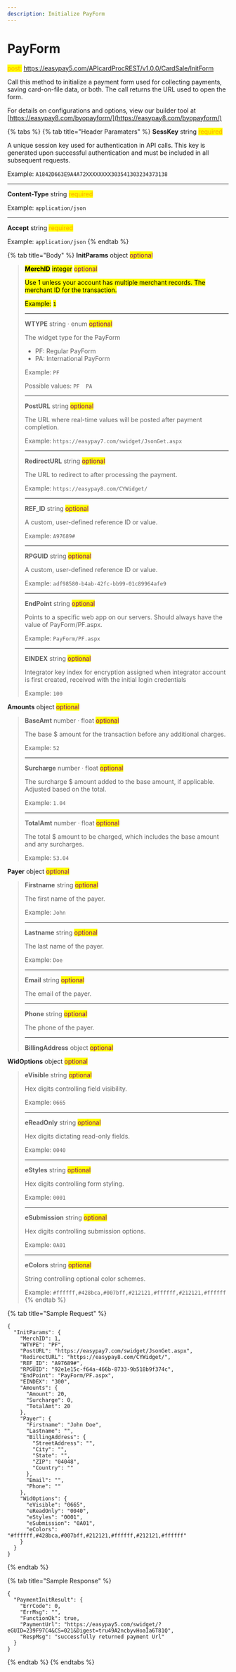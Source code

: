 ```yaml
---
description: Initialize PayForm
---
```


# PayForm

<mark style="color:orange;">post:</mark> https://easypay5.com/APIcardProcREST/v1.0.0/CardSale/InitForm

Call this method to initialize a payment form used for collecting payments, saving card-on-file data, or both. The call returns the URL used to open the form.

For details on configurations and options, view our builder tool at [https://easypay8.com/byopayform/](https://easypay8.com/byopayform/)

{% tabs %}
{% tab title="Header Paramaters" %}
**SessKey** string <mark style="color:orange;">required</mark>

A unique session key used for authentication in API calls. This key is generated upon successful authentication and must be included in all subsequent requests.

Example: `A1842D663E9A4A72XXXXXXXX303541303234373138`

***

**Content-Type** string <mark style="color:orange;">required</mark>

Example: `application/json`

***

**Accept** string <mark style="color:orange;">required</mark>

Example: `application/json`
{% endtab %}

{% tab title="Body" %}
**InitParams** object <mark style="color:purple;">optional</mark>

> <mark style="color:$primary;">**MerchID**</mark> <mark style="color:$primary;"></mark><mark style="color:$primary;">integer</mark> <mark style="color:purple;">optional</mark>
>
> <mark style="color:$primary;">Use 1 unless your account has multiple merchant records. The merchant ID for the transaction.</mark>
>
> <mark style="color:$primary;">Example:</mark> <mark style="color:$primary;"></mark><mark style="color:$primary;">`1`</mark>
>
> ***
>
> **WTYPE** string · enum <mark style="color:purple;">optional</mark>
>
> The widget type for the PayForm
>
> * PF: Regular PayForm
> * PA: International PayForm
>
> Example: `PF`
>
> Possible values: `PF  PA`
>
> ***
>
> **PostURL** string <mark style="color:purple;">optional</mark>
>
> The URL where real-time values will be posted after payment completion.
>
> Example: `https://easypay7.com/swidget/JsonGet.aspx`
>
> ***
>
> **RedirectURL** string <mark style="color:purple;">optional</mark>
>
> The URL to redirect to after processing the payment.
>
> Example: `https://easypay8.com/CYWidget/`
>
> ***
>
> **REF\_ID** string <mark style="color:purple;">optional</mark>
>
> A custom, user-defined reference ID or value.
>
> Example: `A97689#`
>
> ***
>
> **RPGUID** string <mark style="color:purple;">optional</mark>
>
> A custom, user-defined reference ID or value.
>
> Example: `adf98580-b4ab-42fc-bb99-01c89964afe9`
>
> ***
>
> **EndPoint** string <mark style="color:purple;">optional</mark>
>
> Points to a specific web app on our servers. Should always have the value of PayForm/PF.aspx.
>
> Example: `PayForm/PF.aspx`
>
> ***
>
> **EINDEX** string <mark style="color:purple;">optional</mark>
>
> Integrator key index for encryption assigned when integrator account is first created, received with the initial login credentials
>
> Example: `100`

**Amounts** object <mark style="color:purple;">optional</mark>

> **BaseAmt** number · float <mark style="color:purple;">optional</mark>
>
> The base $ amount for the transaction before any additional charges.
>
> Example: `52`
>
> ***
>
> **Surcharge** number · float <mark style="color:purple;">optional</mark>
>
> The surcharge $ amount added to the base amount, if applicable. Adjusted based on the total.
>
> Example: `1.04`
>
> ***
>
> **TotalAmt** number · float <mark style="color:purple;">optional</mark>
>
> The total $ amount to be charged, which includes the base amount and any surcharges.
>
> Example: `53.04`

**Payer** object <mark style="color:purple;">optional</mark>

> **Firstname** string <mark style="color:purple;">optional</mark>
>
> The first name of the payer.
>
> Example: `John`
>
> ***
>
> **Lastname** string <mark style="color:purple;">optional</mark>
>
> The last name of the payer.
>
> Example: `Doe`
>
> ***
>
> **Email** string <mark style="color:purple;">optional</mark>
>
> The email of the payer.
>
> ***
>
> **Phone** string <mark style="color:purple;">optional</mark>
>
> The phone of the payer.
>
> ***
>
> **BillingAddress** object <mark style="color:purple;">optional</mark>

**WidOptions** object <mark style="color:purple;">optional</mark>

> **eVisible** string <mark style="color:purple;">optional</mark>
>
> Hex digits controlling field visibility.
>
> Example: `0665`
>
> ***
>
> **eReadOnly** string <mark style="color:purple;">optional</mark>
>
> Hex digits dictating read-only fields.
>
> Example: `0040`
>
> ***
>
> **eStyles** string <mark style="color:purple;">optional</mark>
>
> Hex digits controlling form styling.
>
> Example: `0001`
>
> ***
>
> **eSubmission** string <mark style="color:purple;">optional</mark>
>
> Hex digits controlling submission options.
>
> Example: `0A01`
>
> ***
>
> **eColors** string <mark style="color:purple;">optional</mark>
>
> String controlling optional color schemes.
>
> Example: `#ffffff,#428bca,#007bff,#212121,#ffffff,#212121,#ffffff`
{% endtab %}

{% tab title="Sample Request" %}
```clike
{
  "InitParams": {
    "MerchID": 1,
    "WTYPE": "PF",
    "PostURL": "https://easypay7.com/swidget/JsonGet.aspx",
    "RedirectURL": "https://easypay8.com/CYWidget/",
    "REF_ID": "A97689#",
    "RPGUID": "92e1e15c-f64a-466b-8733-9b518b9f374c",
    "EndPoint": "PayForm/PF.aspx",
    "EINDEX": "300",
    "Amounts": {
      "Amount": 20,
      "Surcharge": 0,
      "TotalAmt": 20
    },
    "Payer": {
      "Firstname": "John Doe",
      "Lastname": "",
      "BillingAddress": {
        "StreetAddress": "",
        "City": "",
        "State": "",
        "ZIP": "04048",
        "Country": ""
      },
      "Email": "",
      "Phone": ""
    },
    "WidOptions": {
      "eVisible": "0665",
      "eReadOnly": "0040",
      "eStyles": "0001",
      "eSubmission": "0A01",
      "eColors": "#ffffff,#428bca,#007bff,#212121,#ffffff,#212121,#ffffff"
    }
  }
}
```
{% endtab %}

{% tab title="Sample Response" %}
```clike
{
  "PaymentInitResult": {
    "ErrCode": 0,
    "ErrMsg": "",
    "FunctionOk": true,
    "PaymentUrl": "https://easypay5.com/swidget/?eGUID=239F97C4&CS=021&Digest=tru49A2ncbyvHoaIa6T81Q",
    "RespMsg": "successfully returned payment Url"
  }
}
```
{% endtab %}
{% endtabs %}

